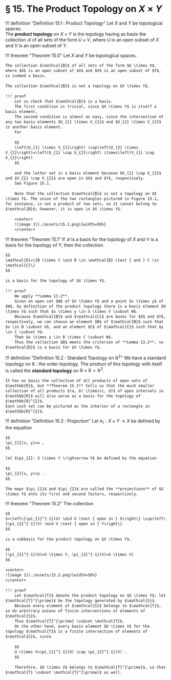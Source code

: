 # § 15. The Product Topology on $X$ $\times$ $Y$

!!! definition "Definition 15.1 : Product Topology"
    Let $X$ and $Y$ be topological spaces.  
    The **product topology** on $X \times Y$ is the topology having as basis the collection $\mathcal{B}$ of all sets of the form $U \times V$, where $U$ is an open subset of $X$ and $V$ is an open subset of $Y$.

!!! theorem "Theorem 15.0"
    Let $X$ and $Y$ be topological spaces.

    The collection $\mathcal{B}$ of all sets of the form $U \times V$, where $U$ is an open subset of $X$ and $V$ is an open subset of $Y$, is indeed a basis.

    The collection $\mathcal{B}$ is not a topology on $X \times Y$.

    !!! proof
        Let us check that $\mathcal{B}$ is a basis.
        The first condition is trivial, since $X \times Y$ is itself a basis element.
        The second condition is almost as easy, since the intersection of any two basis elements $U_{1} \times V_{1}$ and $U_{2} \times V_{2}$ is another basis element.
        For

        $$
        \left(U_{1} \times V_{1}\right) \cap\left(U_{2} \times V_{2}\right)=\left(U_{1} \cap U_{2}\right) \times\left(V_{1} \cap V_{2}\right)
        $$

        and the latter set is a basis element because $U_{1} \cap U_{2}$ and $V_{1} \cap V_{2}$ are open in $X$ and $Y$, respectively.
        See Figure 15.1.

        Note that the collection $\mathcal{B}$ is not a topology on $X \times Y$. The union of the two rectangles pictured in Figure 15.1, for instance, is not a product of two sets, so it cannot belong to $\mathcal{B}$; however, it is open in $X \times Y$.

        <center>
        ![image 1](./assets/15.1.png){width=50%}
        </center>

!!! theorem "Theorem 15.1"
    If $\mathcal{B}$ is a basis for the topology of $X$ and $\mathcal{C}$ is a basis for the topology of $Y$, then the collection

    $$
    \mathcal{D}=\{B \times C \mid B \in \mathcal{B} \text { and } C \in \mathcal{C}\}
    $$

    is a basis for the topology of $X \times Y$.

    !!! proof
        We apply **Lemma 13.2**.
        Given an open set $W$ of $X \times Y$ and a point $x \times y$ of $W$, by definition of the product topology there is a basis element $U \times V$ such that $x \times y \in U \times V \subset W$.
        Because $\mathcal{B}$ and $\mathcal{C}$ are bases for $X$ and $Y$, respectively, we can choose an element $B$ of $\mathcal{B}$ such that $x \in B \subset U$, and an element $C$ of $\mathcal{C}$ such that $y \in C \subset V$.
        Then $x \times y \in B \times C \subset W$.
        Thus the collection $D$ meets the criterion of **Lemma 13.2**, so $\mathcal{D}$ is a basis for $X \times Y$.

!!! definition "Definition 15.2 : Standard Topology on $\mathbb{R}^2$"
    We have a standard topology on $\mathbb{R}$ : the order topology.
    The product of this topology with itself is called the **standard topology** on $\mathbb{R} \times \mathbb{R}=\mathbb{R}^{2}$.

    It has as basis the collection of all products of open sets of $\mathbb{R}$, but **Theorem 15.1** tells us that the much smaller collection of all products $(a, b) \times(c, d)$ of open intervals in $\mathbb{R}$ will also serve as a basis for the topology of $\mathbb{R}^{2}$.
    Each such set can be pictured as the interior of a rectangle in $\mathbb{R}^{2}$.

!!! definition "Definition 15.3 : Projection"
    Let $\pi_{1}: X \times Y \rightarrow X$ be defined by the equation

    $$
    \pi_{1}(x, y)=x ,
    $$

    let $\pi_{2}: X \times Y \rightarrow Y$ be defined by the equation

    $$
    \pi_{2}(x, y)=y .
    $$

    The maps $\pi_{1}$ and $\pi_{2}$ are called the **projections** of $X \times Y$ onto its first and second factors, respectively.

!!! theorem "Theorem 15.2"
    The collection

    $$
    S=\left\{\pi_{1}^{-1}(U) \mid U \text { open in } X\right\} \cup\left\{\pi_{2}^{-1}(V) \mid V \text { open in } Y\right\}
    $$

    is a subbasis for the product topology on $X \times Y$.
    
    $$
    (\pi_{1}^{-1}(U)=U \times Y, \pi_{2}^{-1}(V)=X \times V)
    $$

    <center>
    ![image 1](./assets/15.2.png){width=50%}
    </center>

    !!! proof
        Let $\mathcal{T}$ denote the product topology on $X \times Y$; let $\mathcal{T}^{\prime}$ be the topology generated by $\mathcal{S}$.  
        Because every element of $\mathcal{S}$ belongs to $\mathcal{T}$, so do arbitrary unions of finite intersections of elements of $\mathcal{S}$.
        Thus $\mathcal{T}^{\prime} \subset \mathcal{T}$.  
        On the other hand, every basis element $U \times V$ for the topology $\mathcal{T}$ is a finite intersection of elements of $\mathcal{S}$, since

        $$
        U \times V=\pi_{1}^{-1}(U) \cap \pi_{2}^{-1}(V) .
        $$

        Therefore, $U \times V$ belongs to $\mathcal{T}^{\prime}$, so that $\mathcal{T} \subset \mathcal{T}^{\prime}$ as well.